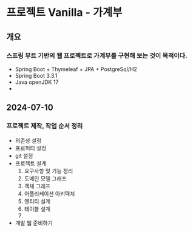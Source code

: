 # 프로젝트 Vanilla - 가계부
## 개요
### 스프링 부트 기반의 웹 프로젝트로 가계부를 구현해 보는 것이 목적이다.
- Spring Boot + Thymeleaf + JPA + PostgreSql/H2
- Spring Boot 3.3.1
- Java openJDK 17
- 
## 2024-07-10
### 프로젝트 제작, 작업 순서 정리
- 의존성 설정
- 프로퍼티 설정
- git 설정
- 프로젝트 설계
  1. 요구사항 및 기능 정리
  2. 도메인 모델 그래프
  3. 객체 그래프
  4. 어플리케이션 아키텍처
  5. 엔티티 설계 
  6. 테이블 설계
  7. 
- 개발 웹 준비하기